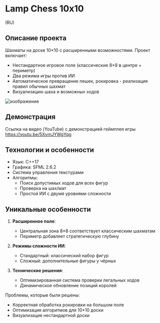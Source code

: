 # Lamp Chess 10x10

(RU)

## Описание проекта
Шахматы на доске 10×10 с расширенными возможностями. Проект включает:

- Нестандартное игровое поле (классические 8×8 в центре + периметр)
- Два режима игры против ИИ
- Автоматическое превращение пешек, рокировка - реализация правил обычных шахмат
- Визуализацию шаха и возможных ходов

![изображение](https://github.com/user-attachments/assets/f95724c7-2d84-4dc3-bf7e-047549eb955d)


## Демонстрация
Ссылка на видео (YouTube) с демонстрацией геймплея игры
https://youtu.be/5XvmJYWgYqg

## Технологии и особенности
- Язык: C++17
- Графика: SFML 2.6.2
- Система управления текстурами
- Алгоритмы:
  - Поиск допустимых ходов для всех фигур
  - Проверка на шах/мат
  - Простой ИИ с двумя уровнями сложности

## Уникальные особенности
1. **Расширенное поле**: 
   - Центральная зона 8×8 соответствует классическим шахматам
   - Периметр добавляет стратегическую глубину

2. **Режимы сложности ИИ**:
   - Стандартный: классический набор фигур
   - Сложный: дополнительные фигуры у чёрных

3. **Технические решения**:
   - Оптимизированная система проверки легальных ходов
   - Динамическое обновление позиций королей



Проблемы, которые были решены:
- Корректная обработка рокировки на большом поле
- Оптимизация алгоритмов для 10×10 доски
- Визуализация нестандартной доски
